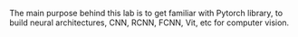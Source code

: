 The main purpose behind this lab is to get familiar with Pytorch library, to build
neural architectures, CNN, RCNN, FCNN, Vit, etc for computer vision.
